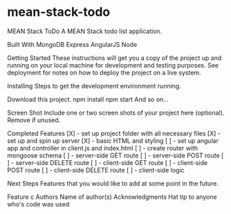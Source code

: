 # mean-stack-todo

MEAN Stack ToDo
A MEAN Stack todo list application.

Built With
MongoDB
Express
AngularJS
Node

Getting Started
These instructions will get you a copy of the project up and running on your local machine for development and testing purposes. See deployment for notes on how to deploy the project on a live system.

Installing
Steps to get the development environment running.

Download this project.
npm install
npm start
And so on...

Screen Shot
Include one or two screen shots of your project here (optional). Remove if unused.

Completed Features
[X] - set up project folder with all necessary files
[X] - set up and spin up server
[X] - basic HTML and styling
[ ] - set up angular app and controller in client.js and index.html
[ ] - create router with mongoose schema
[ ] - server-side GET route
[ ] - server-side POST route
[ ] - server-side DELETE route
[ ] - client-side GET route
[ ] - client-side POST route
[ ] - client-side DELETE route
[ ] - client-side logic

Next Steps
Features that you would like to add at some point in the future.

 Feature c
Authors
Name of author(s)
Acknowledgments
Hat tip to anyone who's code was used